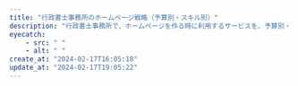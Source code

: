 ```yaml
---
title: "行政書士事務所のホームページ戦略（予算別・スキル別）"
description: "行政書士事務所で、ホームページを作る時に利用するサービスを、予算別・ITスキル別で整理しました。"
eyecatch: 
    - src: " "
    - alt: " "
create_at: "2024-02-17T16:05:18"
update_at: "2024-02-17T19:05:22"
---
```


